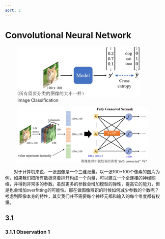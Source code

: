```yaml
---
sort: 3
---
```


# Convolutional Neural Network 

<figure>
    <img src="./images/3/1.JPG" width=400px>
    <figcaption>Image Classification</figcaption>
</figure>

<figure><img src="./images/3/2.JPG" width=600px></figure>

&emsp;&emsp;对于计算机来说，一张图像是一个三维张量。以一张100*100个像素的图片为例，如果我们把所有数据竖着排开构成一个向量，可以建立一个全连接的神经网络，并得到非常多的参数。虽然更多的参数会增加模型的弹性，提高它的能力，但是也会增加overfitting的可能性。那在做图像辨识的时候如何减少参数的个数呢？考虑到图像本身的特性，其实我们并不需要每个神经元都和输入的每个维度都有权重。

## 3.1

### 3.1.1 Observation 1







<!-- 蓝 -->
<b><font color="#3399ff"></font></b>
<!-- 绿 --><!-- #33cc00 -->
<b><font color="#00B050"></font></b>
<!-- 橙 -->
<b><font color="#FF4500"></font></b>